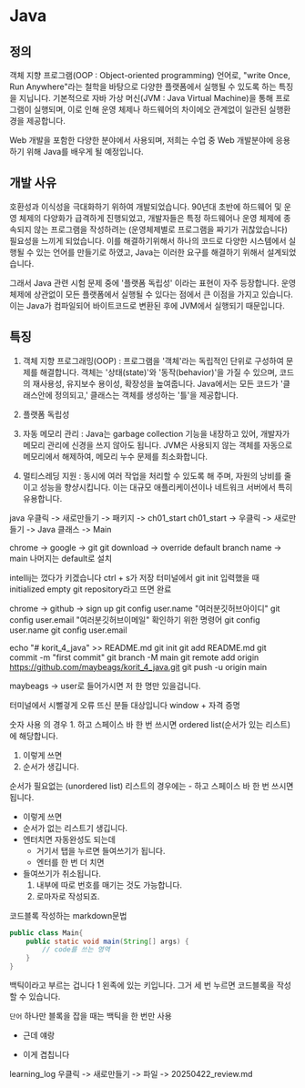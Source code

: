 # Java
## 정의
객체 지향 프로그램(OOP : Object-oriented programming) 언어로,
"write Once, Run Anywhere"라는 철학을 바탕으로 다양한 플랫폼에서
실행될 수 있도록 하는 특징을 지닙니다.
기본적으로 자바 가상 머신(JVM : Java Virtual Machine)을 통해 프로그램이 실행되며,
이로 인해 운영 체제나 하드웨어의 차이에오 관계없이 일관된 실행환경을 제공합니다.

Web 개발을 포함한 다양한 분야에서 사용되며, 저희는 수업 중 Web 개발분야에
응용하기 위해 Java를 배우게 될 예정입니다.

## 개발 사유
호환성과 이식성을 극대화하기 위하여 개발되었습니다.
90년대 초반에 하드웨어 및 운영 체제의 다양화가 급격하게 진행되었고,
개발자들은 특정 하드웨어나 운영 체제에 종속되지 않는 프로그램을 작성하려는
(운영체제별로 프로그램을 짜기가 귀찮았습니다) 필요성을 느끼게 되었습니다.
이를 해결하기위해서 하나의 코드로 다양한 시스템에서 실행될 수 있는 언어를 만들기로 하였고,
Java는 이러한 요구를 해결하기 위해서 설계되었습니다.

그래서 Java 관련 시험 문제 중에 '플랫폼 독립성' 이라는 표현이 자주 등장합니다. 운영체제에 상관없이
모든 플랫폼에서 실행될 수 있다는 점에서 큰 이점을 가지고 있습니다.
이는 Java가 컴파일되어 바이트코드로 변환된 후에 JVM에서 실행되기 때문입니다.


## 특징
1. 객체 지향 프로그래밍(OOP) : 프로그램을 '객체'라는 독립적인 단위로 구성하여 문제를 해결합니다.
    객체는 '상태(state)'와 '동작(behavior)'을 가질 수 있으며, 코드의 재사용성, 유지보수 용이성,
    확장성을 높여줍니다.
    Java에서는 모든 코드가 '클래스안에 정의되고,' 클래스는 객체를 생성하는 '틀'을 제공합니다.

2. 플랫폼 독립성
3. 자동 메모리 관리 : Java는 garbage collection 기능을 내장하고 있어,
    개발자가 메모리 관리에 신경을 쓰지 않아도 됩니다. JVM은 사용되지 않는 객체를 자동으로 메모리에서 해제하여,
    메모리 누수 문제를 최소화합니다.
4. 멀티스레딩 지원 : 동시에 여러 작업을 처리할 수 있도록 해 주며, 자원의 낭비를 줄이고 성능을 향샹시킵니다.
    이는 대규모 애플리케이션이나 네트워크 서버에서 특히 유용합니다.

java 우클릭 -> 새로만들기 -> 패키지 -> ch01_start ch01_start -> 우클릭 -> 새로만들기 -> Java 클래스 -> Main

chrome -> google -> git git download -> override default branch name -> main 나머지는 default로 설치

intellij는 껐다가 키겠습니다 ctrl + s가 저장 터미널에서 git init 입력했을 때 initialized empty git repository라고 뜨면 완료

chrome -> github -> sign up git config user.name "여러분깃허브아이디" git config user.email "여러분깃허브이메일" 확인하기 위한 명령어 git config user.name git config user.email

echo "# korit_4_java" >> README.md git init git add README.md git commit -m "first commit" git branch -M main git remote add origin https://github.com/maybeags/korit_4_java.git git push -u origin main

maybeags -> user로 들어가시면 저 한 명만 있을겁니다.

터미널에서 시뻘겋게 오류 뜨신 분들 대상입니다 window + 자격 증명

숫자 사용 의 경우 1. 하고 스페이스 바 한 번 쓰시면 ordered list(순서가 있는 리스트)에 해당합니다.
1. 이렇게 쓰면
2. 순서가 생깁니다.

순서가 필요없는 (unordered list) 리스트의 경우에는 - 하고
스페이스 바 한 번 쓰시면 됩니다.

- 이렇게 쓰면
- 순서가 없는 리스트기 생깁니다.
- 엔터치면 자동완성도 되는데
  - 거기서 탭을 누르면 들여쓰기가 됩니다.
  - 엔터를 한 번 더 치면
- 들여쓰기가 취소됩니다.
  1. 내부에 따로 번호를 매기는 것도 가능합니다.
  2. 로마자로 작성되죠.

코드블록 작성하는 markdown문법

```java
public class Main{
    public static void main(String[] args) {
        // code를 쓰는 영역
    }
}
```
백틱이라고 부르는 겁니다 1 왼족에 있는 키입니다.
그거 세 번 누르면 코드블록을 작성할 수 있습니다.

`단어` 하나만 블록을 잡을 때는 백틱을 한 번만 사용
* 근데 얘랑
- 이게 겹칩니다

learning_log 우클릭 -> 새로만들기 -> 파일 -> 20250422_review.md